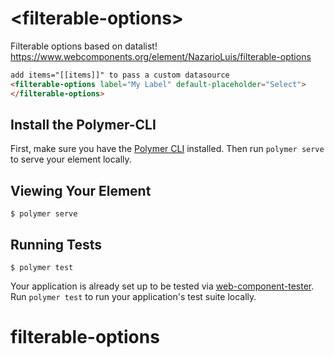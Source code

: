 # \<filterable-options\>

Filterable options based on datalist! https://www.webcomponents.org/element/NazarioLuis/filterable-options


<!-- 
```
<base href="https://raw-dot-custom-elements.appspot.com/NazarioLuis/filterable-options/de2b9c813966f8136ea9e59ef364c34ff98f7079/filterable-options/">
<script src="../webcomponentsjs/webcomponents-lite.js"></script>
<link rel="import" href="filterable-options.html">
<link rel="import" href="../paper-input/paper-input.html">
```
-->

```html
add items="[[items]]" to pass a custom datasource
<filterable-options label="My Label" default-placeholder="Select">
</filterable-options>
```

## Install the Polymer-CLI

First, make sure you have the [Polymer CLI](https://www.npmjs.com/package/polymer-cli) installed. Then run `polymer serve` to serve your element locally.

## Viewing Your Element

```
$ polymer serve
```

## Running Tests

```
$ polymer test
```

Your application is already set up to be tested via [web-component-tester](https://github.com/Polymer/web-component-tester). Run `polymer test` to run your application's test suite locally.
# filterable-options
